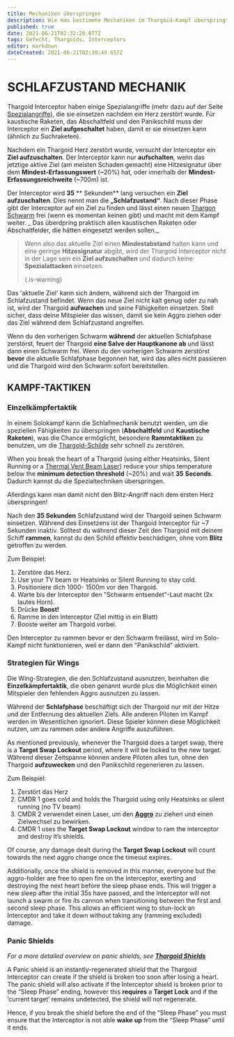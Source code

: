 ```yaml
---
title: Mechaniken überspringen
description: Wie man bestimmte Mechaniken im Thargoid-Kampf überspringt
published: true
date: 2021-06-21T02:32:28.077Z
tags: Gefecht, Thargoids, Interceptors
editor: markdown
dateCreated: 2021-06-21T02:30:49.657Z
---
```


# SCHLAFZUSTAND MECHANIK

Thargoid Interceptor haben einige Spezialangriffe (mehr dazu auf der Seite [Spezialangriffe](/en/special-attacks)), die sie einsetzen nachdem ein Herz zerstört wurde. Für kaustische Raketen, das Abschaltfeld und den Panikschild muss der Interceptor ein **Ziel aufgeschaltet** haben, damit er sie einsetzen kann (ähnlich zu Suchraketen).

Nachdem ein Thargoid Herz zerstört wurde, versucht der Interceptor ein **Ziel aufzuschalten**. Der Interceptor kann nur **aufschalten**, wenn das jetztige aktive Ziel (am meisten Schaden gemacht) eine Hitzesignatur über dem **Mindest-Erfassungswert** (~20%) hat, oder innerhalb der **Mindest-Erfassungsreichweite** (~700m) ist.

Der Interceptor wird **35** ** Sekunden** lang versuchen ein **Ziel aufzuschalten**. Dies nennt man die **„Schlafzustand“**. Nach dieser Phase gibt der Interceptor auf ein Ziel zu finden und lässt einen neuen [Thargon Schwarm](/en/thargon-swarms) frei (wenn es momentan keinen gibt) und macht mit dem Kampf weiter. _ Das überdpring praktisch allen kaustischen Raketen oder Abschaltfelder, die hätten eingesetzt werden sollen._

> Wenn also das aktuelle Ziel einen **Mindestabstand** halten kann und eine geringe **Hitzesignatur** abgibt, wird der Thargoid Interceptor nicht in der Lage sein ein **Ziel aufzuschalten** und dadurch keine **Spezialattacken** einsetzen. 
> 
> {.is-warning}

Das 'aktuelle Ziel' kann sich ändern, während sich der Thargoid im Schlafzustand befindet. Wenn das neue Ziel nicht kalt genug oder zu nah ist, wird der Thargoid **aufwachen** und seine Fähigkeiten einsetzen. Stell sicher, dass deine Mitspieler das wissen, damit sie kein Aggro ziehen oder das Ziel während dem Schlafzustand angreifen.

Wenn du den vorherigen Schwarm **während** der aktuellen Schlafphase zerstörst, feuert der Thargoid **eine Salve der Hauptkanone ab** und lässt dann einen Schwarm frei. Wenn du den vorherigen Schwarm zerstörst **bevor** die aktuelle Schlafphase begonnen hat, wird das alles nicht passieren und die Thargoid wird den Schwarm sofort bereitstellen.

## KAMPF-TAKTIKEN

### Einzelkämpfertaktik

In einem Solokampf kann die Schlafmechanik benutzt werden, um die speziellen Fähigkeiten zu überspringen (**Abschaltfeld** und **Kaustische Raketen**), was die Chance ermöglicht, besondere **Rammtaktiken** zu benutzen, um die [Thargoid-Schilde](/en/shields) sehr schnell zu zerstören.

When you break the heart of a Thargoid (using either Heatsinks, Silent Running or a [Thermal Vent Beam Laser](/en/lasers)) reduce your ships temperature below the **minimum detection threshold** (~20%) and wait **35** **Seconds**. Dadurch kannst du die Spezialtechniken überspringen.

Allerdings kann man damit nicht den Blitz-Angriff nach dem ersten Herz überspringen!

Nach den **35 Sekunden** Schlafzustand wird der Thargoid seinen Schwarm einsetzen. Während des Einsetzens ist der Thargoid Interceptor für ~7 Sekunden inaktiv. Solltest du während dieser Zeit den Thargoid mit deinem Schiff **rammen**, kannst du den Schild effektiv beschädigen, ohne vom **Blitz** getroffen zu werden.

Zum Beispiel:

1. Zerstöre das Herz.
1. Use your TV beam or Heatsinks or Silent Running to stay cold.
1. Positioniere dich 1000- 1500m vor den Thargoid.
1. Warte bis der Interceptor den "Schwarm entsendet"-Laut macht (2x lautes Horn).
1. Drücke **Boost!**
1. Ramme in den Interceptor (Ziel mittig in ein Blatt)
1. Booste weiter am Thargoid vorbei.

Den Interceptor zu rammen bevor er den Schwarm freilässt, wird im Solo-Kampf nicht funktionieren, weil er dann den "Panikschild" aktiviert.

### Strategien für Wings

Die Wing-Strategien, die den Schlafzustand ausnutzen, beinhalten die **Einzelkämpfertaktik**, die oben genannt wurde plus die Möglichkeit einen Mitspieler den fehlenden Aggro ausnutzen zu lassen.

Während der **Schlafphase** beschäftigt sich der Thargoid nur mit der Hitze und der Entfernung des aktuellen Ziels. Alle anderen Piloten im Kampf werden im Wesentlichen ignoriert. Diese Spieler können diese Möglichkeit nutzen, um zu rammen oder andere Angriffe auszuführen.

As mentioned previously, whenever the Thargoid does a target swap, there is a **Target Swap Lockout** period, where it will be locked to the new target. Während dieser Zeitspanne können andere Piloten alles tun, ohne den Thargoid **aufzuwecken** und den Panikschild regenerieren zu lassen.

Zum Beispiel:

1. Zerstört das Herz
1. CMDR 1 goes cold and holds the Thargoid using only Heatsinks or silent running (no TV beam)
1. CMDR 2 verwendet einen Laser, um den [**Aggro**](/en/threat-management) zu ziehen und einen Zielwechsel zu bewirken.
1. CMDR 1 uses the **Target Swap Lockout** window to ram the interceptor and destroy it’s shields.

Of course, any damage dealt during the **Target Swap Lockout** will count towards the next aggro change once the timeout expires.

Additionally, once the shield is removed in this manner, everyone but the aggro-holder are free to open fire on the Interceptor, exerting and destroying the next heart before the sleep phase ends. This will trigger a new sleep after the initial 35s have passed, and the Interceptor will not launch a swarm or fire its cannon when transitioning between the first and second sleep phase. This allows an efficient wing to stun-lock an Interceptor and take it down without taking any (ramming excluded) damage.

### Panic Shields

*For a more detailed overview on panic shields, see* [***_Thargoid Shields_***](/en/shields)

A Panic shield is an instantly-regenerated shield that the Thargoid Interceptor can create if the shield is broken too soon after losing a heart. The panic shield will also activate if the Interceptor shield is broken prior to the “Sleep Phase” ending, however this **requires** a **Target Lock** and if the ‘current target’ remains undetected, the shield will not regenerate.

Hence, if you break the shield before the end of the “Sleep Phase” you must ensure that the Interceptor is not able **wake** **up** from the “Sleep Phase” until it ends.